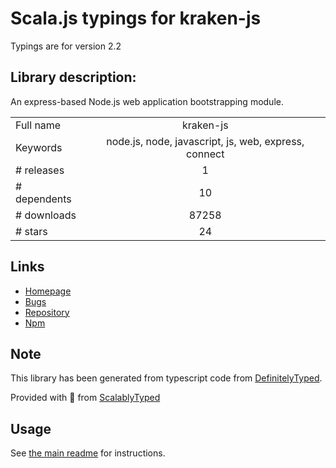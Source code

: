 
# Scala.js typings for kraken-js

Typings are for version 2.2

## Library description:
An express-based Node.js web application bootstrapping module.

|                    |                 |
| ------------------ | :-------------: |
| Full name          | kraken-js |
| Keywords           | node.js, node, javascript, js, web, express, connect |
| # releases         | 1 |
| # dependents       | 10 |
| # downloads        | 87258 |
| # stars            | 24 |

## Links
- [Homepage](https://github.com/krakenjs/kraken-js#readme)
- [Bugs](https://github.com/krakenjs/kraken-js/issues)
- [Repository](https://github.com/krakenjs/kraken-js)
- [Npm](https://www.npmjs.com/package/kraken-js)
    


## Note
This library has been generated from typescript code from [DefinitelyTyped](https://definitelytyped.org).

Provided with :purple_heart: from [ScalablyTyped](https://github.com/oyvindberg/ScalablyTyped)

## Usage
See [the main readme](../../readme.md) for instructions.


